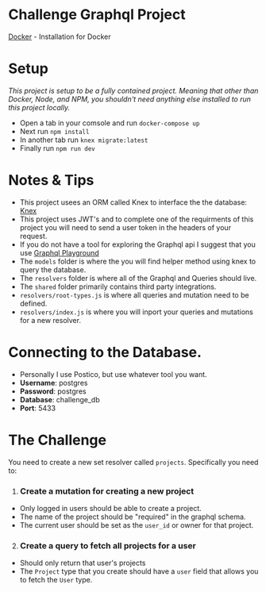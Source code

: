 # Challenge Graphql Project

[Docker](https://docs.docker.com/docker-for-mac/install/) - Installation for Docker

# Setup

_This project is setup to be a fully contained project. Meaning that other than Docker, Node, and NPM, you shouldn't need anything else installed to run this project locally._

- Open a tab in your comsole and run `docker-compose up`
- Next run `npm install`
- In another tab run `knex migrate:latest`
- Finally run `npm run dev`

# Notes & Tips

- This project usees an ORM called Knex to interface the the database: [Knex](https://knexjs.org/)
- This project uses JWT's and to complete one of the requirments of this project you will need to send a user token in the headers of your request.
- If you do not have a tool for exploring the Graphql api I suggest that you use [Graphql Playground](https://github.com/prisma-labs/graphql-playground)
- The `models` folder is where the you will find helper method using knex to query the database.
- The `resolvers` folder is where all of the Graphql and Queries should live.
- The `shared` folder primarily contains third party integrations.
- `resolvers/root-types.js` is where all queries and mutation need to be defined.
- `resolvers/index.js` is where you will inport your queries and mutations for a new resolver.

# Connecting to the Database.

- Personally I use Postico, but use whatever tool you want.
- **Username**: postgres
- **Password**: postgres
- **Database**: challenge_db
- **Port**: 5433

# The Challenge

You need to create a new set resolver called `projects`. Specifically you need to:

1. ### Create a mutation for creating a new project

- Only logged in users should be able to create a project.
- The name of the project should be "required" in the graphql schema.
- The current user should be set as the `user_id` or owner for that project.

2. ### Create a query to fetch all projects for a user

- Should only return that user's projects
- The `Project` type that you create should have a `user` field that allows you to fetch the `User` type.
